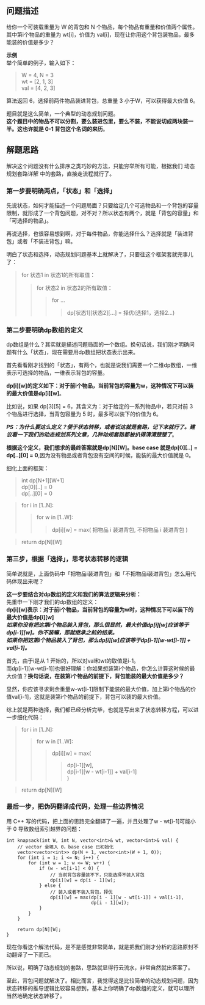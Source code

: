## 问题描述
给你一个可装载重量为 W 的背包和 N 个物品，每个物品有重量和价值两个属性。  
其中第i个物品的重量为 wt[i]，价值为 val[i]，现在让你用这个背包装物品，最多能装的价值是多少？

**示例**  
举个简单的例子，输入如下：  
> W = 4, N = 3  
wt = [2, 1, 3]  
val = [4, 2, 3]  

算法返回 6，选择前两件物品装进背包，总重量 3 小于W，可以获得最大价值 6。

题目就是这么简单，一个典型的动态规划问题。  
**这个题目中的物品不可以分割，要么装进包里，要么不装，不能说切成两块装一半。这也许就是 0-1 背包这个名词的来历**。

## 解题思路
解决这个问题没有什么排序之类巧妙的方法，只能穷举所有可能，根据我们 动态规划套路详解 中的套路，直接走流程就行了。  

### **第一步要明确两点，「状态」和「选择」**   
先说状态，如何才能描述一个问题局面？只要给定几个可选物品和一个背包的容量限制，就形成了一个背包问题，对不对？所以状态有两个，就是「背包的容量」和「可选择的物品」。

再说选择，也很容易想到啊，对于每件物品，你能选择什么？选择就是「装进背包」或者「不装进背包」嘛。

明白了状态和选择，动态规划问题基本上就解决了，只要往这个框架套就完事儿了：  
> for 状态1 in 状态1的所有取值：  
   >> for 状态2 in 状态2的所有取值：  
  >>> for ...  
  >>>> dp[状态1][状态2][...] = 择优(选择1，选择2...)  
  
 ### **第二步要明确dp数组的定义**  
 dp数组是什么？其实就是描述问题局面的一个数组。换句话说，我们刚才明确问题有什么「状态」，现在需要用dp数组把状态表示出来。

首先看看刚才找到的「状态」，有两个，也就是说我们需要一个二维dp数组，一维表示可选择的物品，一维表示背包的容量。

**dp[i][w]的定义如下：对于前i个物品，当前背包的容量为w，这种情况下可以装的最大价值是dp[i][w]**。

比如说，如果 dp[3][5] = 6，其含义为：对于给定的一系列物品中，若只对前 3 个物品进行选择，当背包容量为 5 时，最多可以装下的价值为 6。

***PS：为什么要这么定义？便于状态转移，或者说这就是套路，记下来就行了。建议看一下我们的动态规划系列文章，几种动规套路都被扒得清清楚楚了***。

**根据这个定义，我们想求的最终答案就是dp[N][W]。base case 就是dp[0][..] = dp[..][0] = 0**,因为没有物品或者背包没有空间的时候，能装的最大价值就是 0。

细化上面的框架：  
> int dp[N+1][W+1]  
dp[0][..] = 0  
dp[..][0] = 0  

> for i in [1..N]:  
>> for w in [1..W]:  
>>> dp[i][w] = max(
            把物品 i 装进背包,
            不把物品 i 装进背包
        )  
        
> return dp[N][W]
### 第三步，根据「选择」，思考状态转移的逻辑
简单说就是，上面伪码中「把物品i装进背包」和「不把物品i装进背包」怎么用代码体现出来呢？ 

**这一步要结合对dp数组的定义和我们的算法逻辑来分析：**  
先重申一下刚才我们的dp数组的定义：  
**dp[i][w]表示：对于前i个物品，当前背包的容量为w时，这种情况下可以装下的最大价值是dp[i][w]**   
***如果你没有把这第i个物品装入背包，那么很显然，最大价值dp[i][w]应该等于dp[i-1][w]。你不装嘛，那就继承之前的结果。***  
***如果你把这第i个物品装入了背包，那么dp[i][w]应该等于dp[i-1][w-wt[i-1]] + val[i-1]。***  

首先，由于i是从 1 开始的，所以对val和wt的取值是i-1。  
而dp[i-1][w-wt[i-1]]也很好理解：你如果想装第i个物品，你怎么计算这时候的最大价值？**换句话说，在装第i个物品的前提下，背包能装的最大价值是多少？**

显然，你应该寻求剩余重量w-wt[i-1]限制下能装的最大价值，加上第i个物品的价值val[i-1]，这就是装第i个物品的前提下，背包可以装的最大价值。

综上就是两种选择，我们都已经分析完毕，也就是写出来了状态转移方程，可以进一步细化代码：  
> for i in [1..N]:  
 >> for w in [1..W]:  
 >>> dp[i][w] = max(  
>>>> dp[i-1][w],  
>>>> dp[i-1][w - wt[i-1]] + val[i-1]  
>>> )  

> return dp[N][W]

### 最后一步，把伪码翻译成代码，处理一些边界情况
用 C++ 写的代码，把上面的思路完全翻译了一遍，并且处理了w - wt[i-1]可能小于 0 导致数组索引越界的问题：  
```
int knapsack(int W, int N, vector<int>& wt, vector<int>& val) {
    // vector 全填入 0，base case 已初始化
    vector<vector<int>> dp(N + 1, vector<int>(W + 1, 0));
    for (int i = 1; i <= N; i++) {
        for (int w = 1; w <= W; w++) {
            if (w - wt[i-1] < 0) {
                // 当前背包容量装不下，只能选择不装入背包
                dp[i][w] = dp[i - 1][w];
            } else {
                // 装入或者不装入背包，择优
                dp[i][w] = max(dp[i - 1][w - wt[i-1]] + val[i-1], 
                               dp[i - 1][w]);
            }
        }
    }

    return dp[N][W];
}
```

现在你看这个解法代码，是不是感觉非常简单，就是把我们刚才分析的思路原封不动翻译了一下而已。

所以说，明确了动态规划的套路，思路就显得行云流水，非常自然就出答案了。

至此，背包问题就解决了。相比而言，我觉得这是比较简单的动态规划问题，因为状态转移的推导逻辑比较容易想到，基本上你明确了dp数组的定义，就可以理所当然地确定状态转移了。

